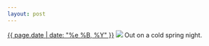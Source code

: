 ```yaml
---
layout: post
---
```


<p>
  <time><a href="/486">{{ page.date | date: "%e %B, %Y" }}</a></time>
  <a href="/486"><img src="{{ site.assets_url }}/486.jpg"/></a>
  <span>Out on a cold spring night.</span>
</p>
